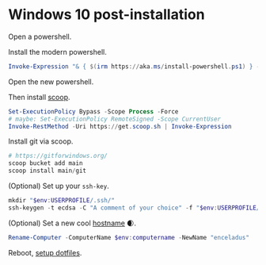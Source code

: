 # Windows 10 post-installation

Open a powershell.

Install the modern powershell.

```powershell
Invoke-Expression "& { $(irm https://aka.ms/install-powershell.ps1) } -UseMSI"
```

Open the new powershell.

Then install [scoop](https://scoop.sh/).

```powershell
Set-ExecutionPolicy Bypass -Scope Process -Force
# maybe: Set-ExecutionPolicy RemoteSigned -Scope CurrentUser
Invoke-RestMethod -Uri https://get.scoop.sh | Invoke-Expression
```

Install git via scoop.

```powershell
# https://gitforwindows.org/
scoop bucket add main
scoop install main/git
```

(Optional) Set up your `ssh-key`.

```powershell
mkdir "$env:USERPROFILE/.ssh/"
ssh-keygen -t ecdsa -C "A comment of your choice" -f "$env:USERPROFILE/.ssh/id_ecdsa"
```

(Optional) Set a new cool [hostname](http://seriss.com/people/erco/unixtools/hostnames.html) 🌒.

```powershell
Rename-Computer -ComputerName $env:computername -NewName "enceladus"
```

Reboot, [setup dotfiles](2-how-to-windows-dotfiles.md).
